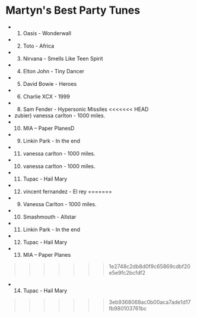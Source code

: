 
Martyn's Best Party Tunes
=========================

* 1) Oasis - Wonderwall
* 2) Toto - Africa
* 3) Nirvana - Smells Like Teen Spirit
* 4) Elton John - Tiny Dancer
* 5) David Bowie - Heroes
* 6) Charlie XCX - 1999
* 8) Sam Fender - Hypersonic Missiles
<<<<<<< HEAD
* zubier) vanessa carlton - 1000 miles.
* 10) MIA – Paper PlanesD
* 9) Linkin Park - In the end
* 11) vanessa carlton - 1000 miles.
* 10) vanessa carlton - 1000 miles.
* 11) Tupac - Hail Mary
* 12) vincent fernandez - El rey
=======
* 9) Vanessa Carlton - 1000 miles.
* 10) Smashmouth - Allstar
* 11) Linkin Park - In the end
* 12) Tupac - Hail Mary
* 13) MIA – Paper Planes
>>>>>>> 1e2748c2db8d0f9c65869cdbf20e5e9fc2bcfdf2
* 14) Tupac - Hail Mary
>>>>>>> 3eb9368068ac0b00aca7ade1d17fb980103761bc

